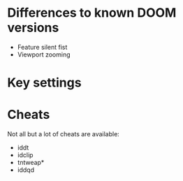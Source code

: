 # Differences to known DOOM versions

- Feature silent fist
- Viewport zooming

# Key settings

# Cheats

Not all but a lot of cheats are available:
- iddt
- idclip
- tntweap*
- iddqd

